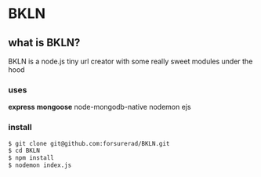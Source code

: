 
BKLN
====

## what is BKLN?

BKLN is a node.js tiny url creator with some really sweet modules under the hood

### uses

**express**
**mongoose**
node-mongodb-native
nodemon
ejs

### install

```bash
$ git clone git@github.com:forsurerad/BKLN.git
$ cd BKLN
$ npm install
$ nodemon index.js
```